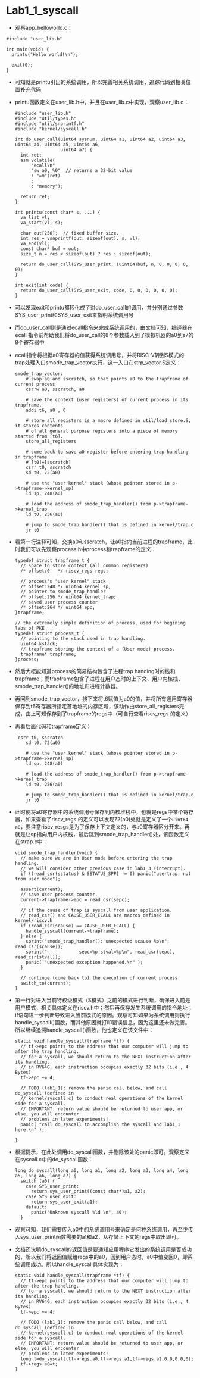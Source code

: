 # Lab1_1_syscall

- 观察app_helloworld.c：

```
#include "user_lib.h"

int main(void) {
  printu("Hello world!\n");

  exit(0);
}
```

- 可知就是printu引出的系统调用，所以完善相关系统调用，追踪代码到相关位置补充代码

- printu函数定义在user_lib.h中，并且在user_lib.c中实现，观察user_lib.c：

  ```
  #include "user_lib.h"
  #include "util/types.h"
  #include "util/snprintf.h"
  #include "kernel/syscall.h"
  
  int do_user_call(uint64 sysnum, uint64 a1, uint64 a2, uint64 a3, uint64 a4, uint64 a5, uint64 a6,
                   uint64 a7) {
    int ret;
    asm volatile(
        "ecall\n"
        "sw a0, %0"  // returns a 32-bit value
        : "=m"(ret)
        :
        : "memory");
  
    return ret;
  }
  
  int printu(const char* s, ...) {
    va_list vl;
    va_start(vl, s);
  
    char out[256];  // fixed buffer size.
    int res = vsnprintf(out, sizeof(out), s, vl);
    va_end(vl);
    const char* buf = out;
    size_t n = res < sizeof(out) ? res : sizeof(out);
  
    return do_user_call(SYS_user_print, (uint64)buf, n, 0, 0, 0, 0, 0);
  }
  
  int exit(int code) {
    return do_user_call(SYS_user_exit, code, 0, 0, 0, 0, 0, 0); 
  }
  ```

- 可以发现exit和printu都转化成了对do_user_call的调用，并分别通过参数SYS_user_print和SYS_user_exit来指明系统调用号

- 而do_user_call则是通过ecall指令来完成系统调用的，由文档可知，编译器在ecall 指令前帮助我们将do_user_call的8个参数载入到了模拟机器的a0到a7的8个寄存器中

- ecall指令将根据a0寄存器的值获得系统调用号，并将RISC-V转到S模式的trap处理入口smode_trap_vector执行，这一入口在strp_vector.S定义：

  ```
  smode_trap_vector:
      # swap a0 and sscratch, so that points a0 to the trapframe of current process
      csrrw a0, sscratch, a0
  
      # save the context (user registers) of current process in its trapframe.
      addi t6, a0 , 0
  
      # store_all_registers is a macro defined in util/load_store.S, it stores contents
      # of all general purpose registers into a piece of memory started from [t6].
      store_all_registers
  
      # come back to save a0 register before entering trap handling in trapframe
      # [t0]=[sscratch]
      csrr t0, sscratch
      sd t0, 72(a0)
  
      # use the "user kernel" stack (whose pointer stored in p->trapframe->kernel_sp)
      ld sp, 248(a0)
  
      # load the address of smode_trap_handler() from p->trapframe->kernel_trap
      ld t0, 256(a0)
  
      # jump to smode_trap_handler() that is defined in kernel/trap.c
      jr t0
  ```

- 看第一行注释可知，交换a0和sscratch，让a0指向当前进程的trapframe，此时我们可以先观察process.h中process和trapframe的定义：

  ```
  typedef struct trapframe_t {
    // space to store context (all common registers)
    /* offset:0   */ riscv_regs regs; 
  
    // process's "user kernel" stack
    /* offset:248 */ uint64 kernel_sp;    
    // pointer to smode_trap_handler
    /* offset:256 */ uint64 kernel_trap;
    // saved user process counter
    /* offset:264 */ uint64 epc;
  }trapframe;
  
  // the extremely simple definition of process, used for begining labs of PKE
  typedef struct process_t {
    // pointing to the stack used in trap handling.
    uint64 kstack;
    // trapframe storing the context of a (User mode) process.
    trapframe* trapframe;
  }process;
  ```

- 然后大概能知道process的简易结构包含了进程trap handing时的栈和trapframe；而trapframe包含了进程在用户态时的上下文、用户内核栈、smode_trap_handler()的地址和进程计数器。

- 再回到smode_trap_vector，接下来将t6赋值为a0的值，并将所有通用寄存器保存到t6寄存器所指定首地址的内存区域，该动作由store_all_registers完成，由上可知保存到了trapframe的regs中（可自行查看riscv_regs 的定义）

- 再看后面代码和trapframe定义：

  ```
   csrr t0, sscratch
      sd t0, 72(a0)
  
      # use the "user kernel" stack (whose pointer stored in p->trapframe->kernel_sp)
      ld sp, 248(a0)
  
      # load the address of smode_trap_handler() from p->trapframe->kernel_trap
      ld t0, 256(a0)
  
      # jump to smode_trap_handler() that is defined in kernel/trap.c
      jr t0
  ```

- 此时便将a0寄存器中的系统调用号保存到内核堆栈中，也就是regs中某个寄存器，如果查看了riscv_regs 的定义可以发现72(a0)处就是定义了一个`uint64 a0`，要注意riscv_resgs是为了保存上下文定义的，与a0寄存器区分开来。再就是让sp指向用户内核栈，最后跳到smode_trap_handler()处，该函数定义在strap.c中：

  ```
  void smode_trap_handler(void) {
    // make sure we are in User mode before entering the trap handling.
    // we will consider other previous case in lab1_3 (interrupt).
    if ((read_csr(sstatus) & SSTATUS_SPP) != 0) panic("usertrap: not from user mode");
  
    assert(current);
    // save user process counter.
    current->trapframe->epc = read_csr(sepc);
  
    // if the cause of trap is syscall from user application.
    // read_csr() and CAUSE_USER_ECALL are macros defined in kernel/riscv.h
    if (read_csr(scause) == CAUSE_USER_ECALL) {
      handle_syscall(current->trapframe);
    } else {
      sprint("smode_trap_handler(): unexpected scause %p\n", read_csr(scause));
      sprint("            sepc=%p stval=%p\n", read_csr(sepc), read_csr(stval));
      panic( "unexpected exception happened.\n" );
    }
  
    // continue (come back to) the execution of current process.
    switch_to(current);
  }
  ```

- 第一行对进入当前特权级模式（S模式）之前的模式进行判断，确保进入前是用户模式，相关具体定义在riscv.h中；然后再保存发生系统调用的指令地址；if语句进一步判断导致进入当前模式的原因。观察可知如果为系统调用则执行handle_syscall()函数，而其他原因就打印错误信息，因为这里还未做完善。所以继续追溯handle_syscall()函数，他也定义在该文件中：

  ```
  static void handle_syscall(trapframe *tf) {
    // tf->epc points to the address that our computer will jump to after the trap handling.
    // for a syscall, we should return to the NEXT instruction after its handling.
    // in RV64G, each instruction occupies exactly 32 bits (i.e., 4 Bytes)
    tf->epc += 4;
  
    // TODO (lab1_1): remove the panic call below, and call do_syscall (defined in
    // kernel/syscall.c) to conduct real operations of the kernel side for a syscall.
    // IMPORTANT: return value should be returned to user app, or else, you will encounter
    // problems in later experiments!
    panic( "call do_syscall to accomplish the syscall and lab1_1 here.\n" );
  
  }
  ```

- 根据提示，在此处调用do_syscall函数，并删除该处的panic即可。观察定义在syscall.c中的do_syscall函数：

  ```
  long do_syscall(long a0, long a1, long a2, long a3, long a4, long a5, long a6, long a7) {
    switch (a0) {
      case SYS_user_print:
        return sys_user_print((const char*)a1, a2);
      case SYS_user_exit:
        return sys_user_exit(a1);
      default:
        panic("Unknown syscall %ld \n", a0);
    }
  ```

- 观察可知，我们需要传入a0中的系统调用号来确定是何种系统调用，再至少传入sys_user_print函数需要的a1和a2，从存储上下文的regs中取出即可。

- 文档还说明do_syscall的返回值是要通知应用程序它发出的系统调用是否成功的，所以我们将返回值赋给regs中的a0，回到用户态时，a0中值变回0，即系统调用成功。所以handle_syscall具体实现为：

  ```
  static void handle_syscall(trapframe *tf) {
    // tf->epc points to the address that our computer will jump to after the trap handling.
    // for a syscall, we should return to the NEXT instruction after its handling.
    // in RV64G, each instruction occupies exactly 32 bits (i.e., 4 Bytes)
    tf->epc += 4;
  
    // TODO (lab1_1): remove the panic call below, and call do_syscall (defined in
    // kernel/syscall.c) to conduct real operations of the kernel side for a syscall.
    // IMPORTANT: return value should be returned to user app, or else, you will encounter
    // problems in later experiments!
    long t=do_syscall(tf->regs.a0,tf->regs.a1,tf->regs.a2,0,0,0,0,0);
    tf->regs.a0=t;
  }
  ```

  
